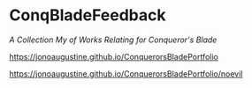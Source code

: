 # ConqBladeFeedback
*A Collection My of Works Relating for Conqueror's Blade*

https://jonoaugustine.github.io/ConquerorsBladePortfolio

https://jonoaugustine.github.io/ConquerorsBladePortfolio/noevil